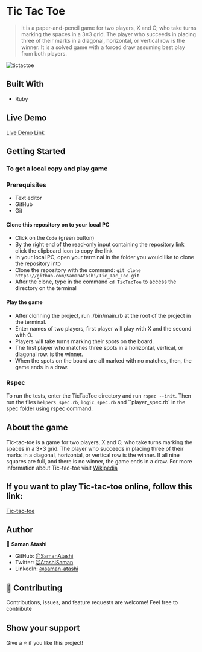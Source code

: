 # Tic Tac Toe

> It is a paper-and-pencil game for two players, X and O, who take turns marking the spaces in a 3×3 grid. The player who succeeds in placing three of their marks in a diagonal, horizontal, or vertical row is the winner. It is a solved game with a forced draw assuming best play from both players.

![tictactoe]()

## Built With

- Ruby

## Live Demo

[Live Demo Link]()

## Getting Started

### To get a local copy and play game

### Prerequisites

- Text editor
- GitHub
- Git

#### Clone this repository on to your local PC

- Click on the `Code` (green button)
- By the right end of the read-only input containing the repository link click the clipboard icon to copy the link
- In your local PC, open your terminal in the folder you would like to clone the repository into
- Clone the repository with the command: `git clone https://github.com/SamanAtashi/Tic_Tac_Toe.git`
- After the clone, type in the command `cd TicTacToe` to access the directory on the terminal

#### Play the game

- After clonning the project, run ./bin/main.rb at the root of the project in the terminal.
- Enter names of two players, first player will play with X and the second with O.
- Players will take turns marking their spots on the board.
- The first player who matches three spots in a horizontal, vertical, or diagonal row. is the winner.
- When the spots on the board are all marked with no matches, then, the game ends in a draw.

### Rspec

To run the tests, enter the TicTacToe directory and run `rspec --init`. Then run the files `helpers_spec.rb`, `logic_spec.rb` and ``player_spec.rb` in the spec folder using rspec command.

## About the game

Tic-tac-toe is a  game for two players, X and O, who take turns marking the spaces in a 3×3 grid. The player who succeeds in placing three of their marks in a diagonal, horizontal, or vertical row is the winner. If all nine squares are full, and there is no winner, the game ends in a draw.
For more information about Tic-tac-toe visit [Wikipedia](https://en.wikipedia.org/wiki/Tic-tac-toe)

## If you want to play Tic-tac-toe online, follow this link:
[Tic-tac-toe]()

## Author

:bust_in_silhouette: **Saman Atashi**

- GitHub: [@SamanAtashi](https://github.com/SamanAtashi)
- Twitter: [@AtashiSaman](https://twitter.com/AtashiSaman)
- LinkedIn: [@saman-atashi](https://www.linkedin.com/in/saman-atashi-9539911b0)

## :handshake: Contributing

Contributions, issues, and feature requests are welcome!
Feel free to contribute

## Show your support

Give a ⭐️ if you like this project!
